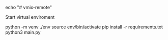 echo "# vmix-remote"

Start virtual enviroment

python -m venv ./env 
source env/bin/activate 
pip install -r requirements.txt
python3 main.py